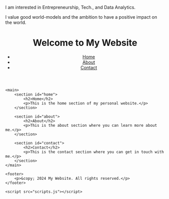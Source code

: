 I am interested in Entrepreneurship, Tech., and Data Analytics. 

I value good world-models and the ambition to have a positive impact on the world.

<html lang="en">
<head>
    <meta charset="UTF-8">
    <meta name="viewport" content="width=device-width, initial-scale=1.0">
    <title>My Website</title>
    <link rel="stylesheet" href="styles.css">
</head>
<body>
    <header>
        <h1>Welcome to My Website</h1>
        <nav>
            <ul>
                <li><a href="#home">Home</a></li>
                <li><a href="#about">About</a></li>
                <li><a href="#contact">Contact</a></li>
            </ul>
        </nav>
    </header>
    
    <main>
        <section id="home">
            <h2>Home</h2>
            <p>This is the home section of my personal website.</p>
        </section>

        <section id="about">
            <h2>About</h2>
            <p>This is the about section where you can learn more about me.</p>
        </section>

        <section id="contact">
            <h2>Contact</h2>
            <p>This is the contact section where you can get in touch with me.</p>
        </section>
    </main>

    <footer>
        <p>&copy; 2024 My Website. All rights reserved.</p>
    </footer>

    <script src="scripts.js"></script>
</body>
</html>
